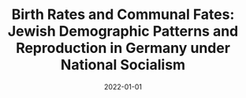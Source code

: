 ---
title: "Birth Rates and Communal Fates: Jewish Demographic Patterns and Reproduction in Germany under National Socialism"
collection: publications
category: manuscripts
permalink: /publication/2022-01-01-book-chapter-birth-rates
excerpt: 'Based on genealogical data, contemporary press accounts, and postwar testimony, this work looks at the birth rates of German Jews in the 1920s and 1930s to understand how political changes shape intimate lives.'
date: 2022-01-01
venue: 'Jahrbuch Selma Stern Zentrum für Jüdische Studien'
paperurl: 'https://www.hentrichhentrich.de/book-divercity-jewish-berlin-past-and-present.html'
citation: 'Hoffenberg, Elena. “Birth Rates and Communal Fates: Jewish Demographic Patterns and Reproduction in Germany under National Socialism.” In _DiverCITY. Jewish Berlin - Past and Present_, edited by Rainer Kampling, 62–75. Jahrbuch Selma Stern Zentrum für Jüdische Studien Berlin-Brandenburg 6. Leipzig: Hentrich & Hentrich, 2022.'
---